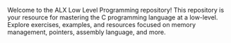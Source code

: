 Welcome to the ALX Low Level Programming repository! This repository is your resource for mastering the C programming language at a low-level. Explore exercises, examples, and resources focused on memory management, pointers, assembly language, and more.
